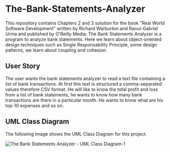 # The-Bank-Statements-Analyzer

This repository contains Chapters 2 and 3 solution for the book "Real World Software Development" written by Richard Warburton and Raoul-Gabriel Urma and published by O'Reilly Media.
The Bank Statements Analyzer is a program to analyze bank statements. Here we learn about object-oriented design techniques such as Single Responsability Principle, some design patterns, we learn about coupling and cohesion.

## User Story
The user wants the bank statements analyzer to read a text file containing a list of bank transactions. At first this text is structured a comma-separated values therefore CSV format. He will like to know the total profit and loss from a list of bank statements, he wants to know how many bank transactions are there in a particular month. He wants to know what are his top-10 expenses and so on.

## UML Class Diagram

The following image shows the UML Class Diagram for this project.

![The Bank Statements Analyzer - UML Class Diagram-1](https://user-images.githubusercontent.com/47066093/137827855-b06d8dcc-4fa6-44c1-925e-78d0b4f26490.png)
